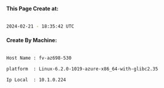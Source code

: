 
   
#### This Page Create at:

```bash

2024-02-21 - 18:35:42 UTC

```

#### Create By Machine:

```bash

Host Name : fv-az698-530

platform  : Linux-6.2.0-1019-azure-x86_64-with-glibc2.35

Ip Local  : 10.1.0.224

```

